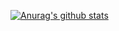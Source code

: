 [![Anurag's github stats](https://github-readme-stats.vercel.app/api?username=shoraii&show_icons=true&theme=dracula)](https://github.com/anuraghazra/github-readme-stats)
<!--
**shoraii/shoraii** is a ✨ _special_ ✨ repository because its `README.md` (this file) appears on your GitHub profile.

Here are some ideas to get you started:

- 🔭 I’m currently working on ...
- 🌱 I’m currently learning ...
- 👯 I’m looking to collaborate on ...
- 🤔 I’m looking for help with ...
- 💬 Ask me about ...
- 📫 How to reach me: ...
- 😄 Pronouns: ...
- ⚡ Fun fact: ...
-->
